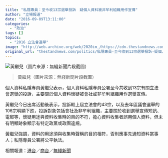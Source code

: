 ```yaml
---
title: "私隱專員：至今收13宗選舉投訴　疑個人資料被非牟利組織用作宣傳"
author: "立場報道"
date: "2016-09-09T13:11:00"
categories:
  - "政治"
tags: []
topics:
  - "2016 立法會選舉"
image: "http://web.archive.org/web/2020im_/https://cdn.thestandnews.com/media/photos/cache/privacy_lrM5G_1200x0.png"
original_url: "thestandnews.com/politics/私隱專員-至今收到13宗選舉投訴-疑個人資料被非牟利組織用作宣傳"
---
```

![黃繼兒（圖片來源：無綫新聞片段截圖）](http://web.archive.org/web/2020im_/https://cdn.thestandnews.com/media/photos/cache/privacy_lrM5G_1200x0.png)

> 黃繼兒（圖片來源：無綫新聞片段截圖）

個人資料私隱專員黃繼兒表示，個人資料私隱專員公署至今共收到13宗有關立法會選舉的投訴，主要關於個人資料懷疑被會社或非牟利組織用作選舉宣傳。

黃繼兒今日出席活動後表示，投訴較上屆立法會的43宗，以及去年區議會選舉的106宗明顯下跌，投訴對象包括會社及非牟利組織，主要關於收到選舉宣傳短訊、電郵等，懷疑用途與資料收集時的目的不符，擔心資料收集者誤用個人資料，但未有明顯跡象顯示有特定政黨或政團違規。

黃繼兒強調，資料的用途須與收集時聲稱的目的相符，否則應事先通知資料當事人；私隱專員公署將公平執法。

相關報道：[港台](http://web.archive.org/web/20210628222841/http://news.rthk.hk/rthk/ch/component/k2/1284250-20160909.htm?spTabChangeable=0)／[商台](http://web.archive.org/web/20210628222841/http://www.881903.com/Page/ZH-TW/newsdetail.aspx?ItemId=894303&csid=261_341)／[無綫新聞](http://web.archive.org/web/20210628222841/http://news.tvb.com/local/57d23b8b6db28c7f41a3d4d7/)
